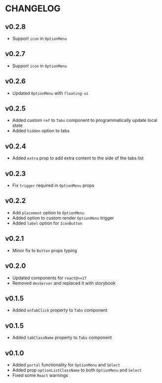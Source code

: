 # CHANGELOG

## v0.2.8
* Support `icon` in `OptionMenu`

## v0.2.7
* Support `icon` in `OptionMenu`

## v0.2.6
* Updated `OptionMenu` with `floating-ui`

## v0.2.5
* Added custom `ref` to `Tabs` component to programmatically update local state
* Added `hidden` option to tabs

## v0.2.4
* Added `extra` prop to add extra content to the side of the tabs list

## v0.2.3
* Fix `trigger` required in `OptionMenu` props

## v0.2.2
* Add `placement` option to `OptionMenu`
* Added option to custom render `OptionMenu` trigger
* Added `label` option for `IconButton`

## v0.2.1
* Minor fix to `Button` props typing

## v0.2.0
* Updated components for `react@>=17`
* Removed `devServer` and replaced it with storybook
## v0.1.5
* Added `onTabClick` property to `Tabs` component

## v0.1.5
* Added `tabClassName` property to `Tabs` component

## v0.1.0
* Added `portal` functionality for `OptionMenu` and `Select`
* Added prop `optionListClassName` to both `OptionMenu` and `Select`
* Fixed some `React` warnings